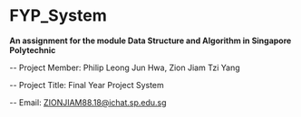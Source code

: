 # FYP_System
**An assignment for the module Data Structure and Algorithm in Singapore Polytechnic**

-- Project Member: Philip Leong Jun Hwa, Zion Jiam Tzi Yang

-- Project Title: Final Year Project System

-- Email: ZIONJIAM88.18@ichat.sp.edu.sg
